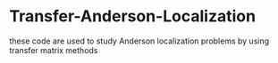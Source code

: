 # Transfer-Anderson-Localization
these code are used to study Anderson localization problems by using transfer matrix methods
